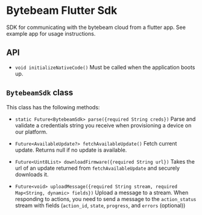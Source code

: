 # Bytebeam Flutter Sdk

SDK for communicating with the bytebeam cloud from a flutter app. See example app for usage instructions.

## API

* `void initializeNativeCode()`
Must be called when the application boots up.

## `BytebeamSdk` class

This class has the following methods:

* `static Future<BytebeamSdk> parse({required String creds})`
Parse and validate a credentials string you receive when provisioning a device on our platform.

* `Future<AvailableUpdate?> fetchAvailableUpdate()`
Fetch current update. Returns null if no update is available.

* `Future<Uint8List> downloadFirmware({required String url})`
Takes the url of an update returned from `fetchAvailableUpdate` and securely downloads it.

* `Future<void> uploadMessage({required String stream, required Map<String, dynamic> fields})`
Upload a message to a stream. 
When responding to actions, you need to send a message to the `action_status` stream with fields 
(`action_id`, `state`, `progress`, and `errors` (optional))
